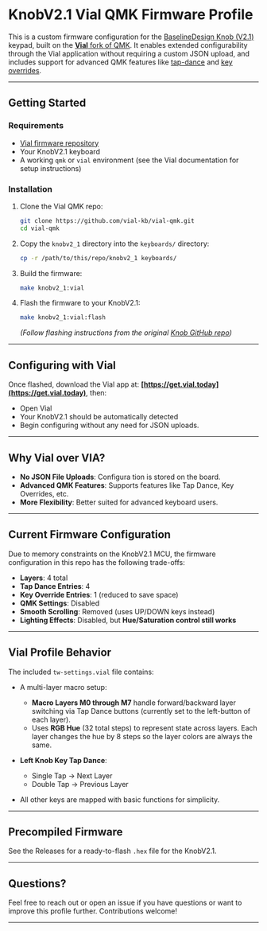 # KnobV2.1 Vial QMK Firmware Profile

This is a custom firmware configuration for the [BaselineDesign Knob (V2.1)](https://github.com/BaselineDesign/BaselineDesign-Knob/) keypad, built on the [**Vial** fork of QMK](https://get.vial.today/). It enables extended configurability through the Vial application without requiring a custom JSON upload, and includes support for advanced QMK features like [tap-dance](https://docs.qmk.fm/features/tap_dance) and [key overrides](https://docs.qmk.fm/features/key_overrides).

---

## Getting Started

### Requirements

- [Vial firmware repository](https://github.com/vial-kb/vial-qmk)
- Your KnobV2.1 keyboard
- A working `qmk` or `vial` environment (see the Vial documentation for setup instructions)

### Installation

1. Clone the Vial QMK repo:
   ```bash
   git clone https://github.com/vial-kb/vial-qmk.git
   cd vial-qmk
   ```

2. Copy the `knobv2_1` directory into the `keyboards/` directory:

   ```bash
   cp -r /path/to/this/repo/knobv2_1 keyboards/
   ```

3. Build the firmware:

   ```bash
   make knobv2_1:vial
   ```

4. Flash the firmware to your KnobV2.1:

   ```bash
   make knobv2_1:vial:flash
   ```

   *(Follow flashing instructions from the original [Knob GitHub repo](https://github.com/BaselineDesign/BaselineDesign-Knob/))*

---

## Configuring with Vial

Once flashed, download the Vial app at: **[https://get.vial.today](https://get.vial.today)**, then:

* Open Vial
* Your KnobV2.1 should be automatically detected
* Begin configuring without any need for JSON uploads.

---

## Why Vial over VIA?

* **No JSON File Uploads**: Configura tion is stored on the board.
* **Advanced QMK Features**: Supports features like Tap Dance, Key Overrides, etc.
* **More Flexibility**: Better suited for advanced keyboard users.

---

## Current Firmware Configuration

Due to memory constraints on the KnobV2.1 MCU, the firmware configuration in this repo has the following trade-offs:

* **Layers**: 4 total
* **Tap Dance Entries**: 4
* **Key Override Entries**: 1 (reduced to save space)
* **QMK Settings**: Disabled
* **Smooth Scrolling**: Removed (uses UP/DOWN keys instead)
* **Lighting Effects**: Disabled, but **Hue/Saturation control still works**

---

## Vial Profile Behavior

The included `tw-settings.vial` file contains:

* A multi-layer macro setup:

  * **Macro Layers M0 through M7** handle forward/backward layer switching via Tap Dance buttons (currently set to the left-button of each layer).
  * Uses **RGB Hue** (32 total steps) to represent state across layers. Each layer changes the hue by 8 steps so the layer colors are always the same.
* **Left Knob Key Tap Dance**:

  * Single Tap → Next Layer
  * Double Tap → Previous Layer
* All other keys are mapped with basic functions for simplicity.

---

## Precompiled Firmware

See the Releases for a ready-to-flash `.hex` file for the KnobV2.1.

---

## Questions?

Feel free to reach out or open an issue if you have questions or want to improve this profile further. Contributions welcome!

---
